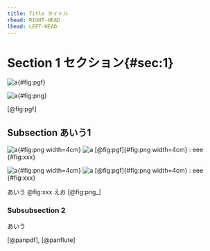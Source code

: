```yaml
---
title: Title タイトル
rhead: RIGHT-HEAD
lhead: LEFT-HEAD
---
```


# Section 1 セクション{#sec:1}

![a](pgf.ipynb){#fig:pgf}

![a](png.ipynb){#fig:png}

[@fig:pgf]

## Subsection あいう1

![a](png.ipynb){#fig:png width=4cm}
![a [@fig:pgf]](png.ipynb){#fig:png width=4cm}
: eee {#fig:xxx}

![a](png.ipynb){#fig:png width=4cm}
![a [@fig:pgf]](png.ipynb){#fig:png width=4cm}
: eee {#fig:xxx}

あいう @fig:xxx
えお [@fig:png_]

### Subsubsection 2

あいう

[@panpdf], [@panflute]
